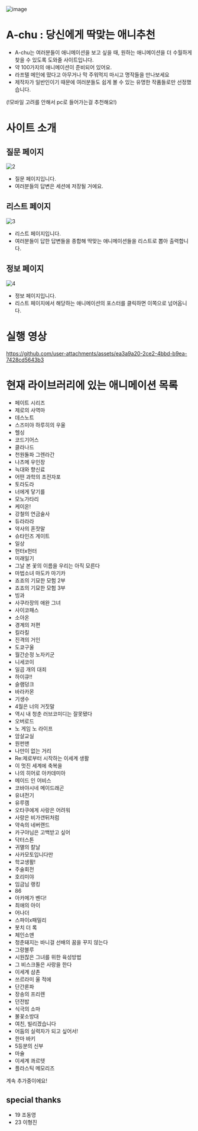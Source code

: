 ![image](https://github.com/user-attachments/assets/d3cb9aa1-c822-4dff-9414-635e2b2cf5d5)



# A-chu : 당신에게 딱맞는 애니추천
- A-chu는 여러분들이 애니메이션을 보고 싶을 때, 원하는 애니메이션을 더 수월하게 찾을 수 있도록 도와줄 사이트입니다.
- 약 100가지의 애니메이션이 준비되어 있어요.
- 라프텔 메인에 떴다고 아무거나 막 주워먹지 마시고 명작들을 만나보세요
- 제작자가 일반인이기 때문에 여러분들도 쉽게 볼 수 있는 유명한 작품들로만 선정했습니다.



(!모바일 고려를 안해서 pc로 들어가는걸 추천해요!)



# 사이트 소개


## 질문 페이지
![2](https://github.com/user-attachments/assets/568b38f5-f355-4679-b7f4-341404a1a339)

- 질문 페이지입니다.
- 여러분들의 답변은 세션에 저장될 거에요.


## 리스트 페이지
![3](https://github.com/user-attachments/assets/5e759e3b-34a5-49f2-aefa-e0a2b06efb92)

- 리스트 페이지입니다.
- 여러분들이 답한 답변들을 종합해 딱맞는 애니메이션들을 리스트로 뽑아 출력합니다.


## 정보 페이지
![4](https://github.com/user-attachments/assets/39a5ea61-d9c5-43a2-8a4a-e42c46ddd319)

- 정보 페이지입니다.
- 리스트 페이지에서 해당하는 애니메이션의 포스터를 클릭하면 이쪽으로 넘어옵니다.



# 실행 영상

https://github.com/user-attachments/assets/ea3a9a20-2ce2-4bbd-b9ea-7428cd5643b3



# 현재 라이브러리에 있는 애니메이션 목록
- 페이트 시리즈
- 제로의 사역마
- 데스노트
- 스즈미야 하루히의 우울
- 헬싱
- 코드기어스
- 클라나드
- 천원돌파 그렌라간
- 나츠메 우인장
- 늑대와 향신료
- 어떤 과학의 초전자포
- 토라도라
- 너에게 닿기를
- 모노가타리
- 케이온!
- 강철의 연금술사
- 듀라라라
- 약사의 혼잣말
- 슈타인즈 게이트
- 일상
- 헌터x헌터
- 미래일기
- 그날 본 꽃의 이름을 우리는 아직 모른다
- 마법소녀 마도카 마기카
- 죠죠의 기묘한 모험 2부
- 죠죠의 기묘한 모험 3부
- 빙과
- 사쿠라장의 애완 그녀
- 사이코패스
- 소아온
- 경계의 저편
- 킬라킬
- 진격의 거인
- 도쿄구울
- 월간순정 노자키군
- 니세코이
- 일곱 개의 대죄
- 하이큐!!
- 슬램덩크
- 바라카몬
- 기생수
- 4월은 너의 거짓말
- 역시 내 청춘 러브코미디는 잘못됐다
- 오버로드
- 노 게임 노 라이프
- 암살교실
- 원펀맨
- 나만이 없는 거리
- Re:제로부터 시작하는 이세계 생활
- 이 멋진 세계에 축복을
- 나의 히어로 아카데미아
- 메이드 인 어비스
- 코바야시네 메이드래곤
- 유녀전기
- 유루캠
- 오타쿠에게 사랑은 어려워
- 사랑은 비가갠뒤처럼
- 약속의 네버랜드
- 카구야님은 고백받고 싶어
- 닥터스톤
- 귀멸의 칼날
- 사카모토입니다만
- 학교생활!
- 주술회전
- 호리미야
- 임금님 랭킹
- 86
- 아카메가 벤다!
- 최애의 아이
- 어나더
- 스파이x패밀리
- 봇치 더 록
- 체인소맨
- 청춘돼지는 바니걸 선배의 꿈을 꾸지 않는다
- 그랑블루
- 시원찮은 그녀를 위한 육성방법
- 그 비스크돌은 사랑을 한다
- 이세계 삼촌
- 쓰르라미 울 적에
- 단간론파
- 장송의 프리렌
- 던전밥
- 식극의 소마
- 불꽃소방대
- 여친, 빌리겠습니다
- 어둠의 실력자가 되고 싶어서!
- 한마 바키
- 5등분의 신부
- 마슐
- 이세계 콰르텟
- 플라스틱 메모리즈




계속 추가중이에요!



## special thanks

- 19 조동영
- 23 이형진
